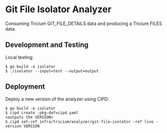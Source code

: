 # Git File Isolator Analyzer

Consuming Tricium GIT_FILE_DETAILS data and producing a Tricium FILES data.

## Development and Testing

Local testing:

```
$ go build -o isolator
$ ./isolator --input=test --output=output
```

## Deployment

Deploy a new version of the analyzer using CIPD:

```
$ go build -o isolator
$ cipd create -pkg-def=cipd.yaml
<outputs the VERSION>
$ cipd set-ref infra/tricium/analyzer/git-file-isolator -ref live -version VERSION
```
